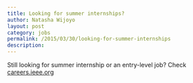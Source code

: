 ```yaml
---
title: Looking for summer internships?
author: Natasha Wijoyo
layout: post
category: jobs
permalink: /2015/03/30/looking-for-summer-internships
description: 
---
```

Still looking for summer internship or an entry-level job? Check [careers.ieee.org](http://jobs.ieee.org/jobs/results/keyword/internship?sort=PostDate%20desc)
